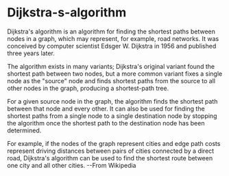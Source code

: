 # Dijkstra-s-algorithm
Dijkstra's algorithm is an algorithm for finding the shortest paths between nodes in a graph, which may represent, 
for example, road networks. It was conceived by computer scientist Edsger W. Dijkstra in 1956 and published three years later.

The algorithm exists in many variants; Dijkstra's original variant found the shortest path between two nodes,
but a more common variant fixes a single node as the "source" node and finds shortest paths from the source 
to all other nodes in the graph, producing a shortest-path tree.

For a given source node in the graph, the algorithm finds the shortest path between that node and every other.
It can also be used for finding the shortest paths from a single node to a single destination node by stopping 
the algorithm once the shortest path to the destination node has been determined. 

For example, if the nodes of the graph represent cities and edge path costs represent driving distances between 
pairs of cities connected by a direct road, 
Dijkstra's algorithm can be used to find the shortest route between one city and all other cities. 
  --From Wikipedia
  
  
  
  
  
  
